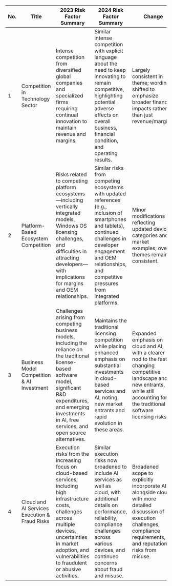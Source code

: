 | No. | Title                                      | 2023 Risk Factor Summary                                                                                                                                                                                          | 2024 Risk Factor Summary                                                                                                                                                                                                      | Change                                                                                                                                                                  |
|-----|--------------------------------------------|-------------------------------------------------------------------------------------------------------------------------------------------------------------------------------------------------------------------|-------------------------------------------------------------------------------------------------------------------------------------------------------------------------------------------------------------------------------|-------------------------------------------------------------------------------------------------------------------------------------------------------------------------|
| 1   | Competition in Technology Sector           | Intense competition from diversified global companies and specialized firms requiring continual innovation to maintain revenue and margins.                                                                      | Similar intense competition with explicit language about the need to keep innovating to remain competitive, highlighting potential adverse effects on overall business, financial condition, and operating results.         | Largely consistent in theme; wording shifted to emphasize broader financial impacts rather than just revenue/margins.                                                     |
| 2   | Platform-Based Ecosystem Competition      | Risks related to competing platform ecosystems—including vertically integrated models, Windows OS licensing challenges, and difficulties in attracting developers—with implications for margins and OEM relationships. | Similar risks from competing ecosystems with updated references (e.g., inclusion of smartphones and tablets), continued challenges in developer engagement and OEM relationships, and competitive pressures from integrated platforms. | Minor modifications reflecting updated device categories and market examples; overall themes remain consistent.                                                          |
| 3   | Business Model Competition & AI Investment | Challenges arising from competing business models, including the reliance on the traditional license-based software model, significant R&D expenditures, and emerging investments in AI, free services, and open source alternatives. | Maintains the traditional licensing competition while placing enhanced emphasis on substantial investments in cloud-based services and AI, noting new market entrants and rapid evolution in these areas.              | Expanded emphasis on cloud and AI, with a clearer nod to the fast-changing competitive landscape and new entrants, while still accounting for the traditional software licensing risks. |
| 4   | Cloud and AI Services Execution & Fraud Risks | Execution risks from the increasing focus on cloud-based services, including high infrastructure costs, challenges across multiple devices, uncertainties in market adoption, and vulnerabilities to fraudulent or abusive activities. | Similar execution risks now broadened to include AI services as well as cloud, with additional details on performance, reliability, compliance challenges across various devices, and continued concerns about fraud and misuse. | Broadened scope to explicitly incorporate AI alongside cloud, with more detailed discussion of execution challenges, compliance requirements, and reputational risks from misuse.                  |